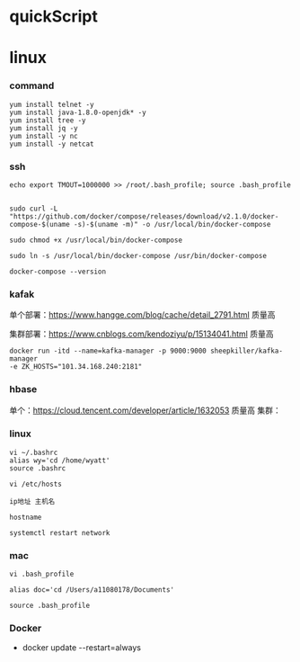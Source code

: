 # quickScript

 
# linux

### command
```
yum install telnet -y 
yum install java-1.8.0-openjdk* -y
yum install tree -y 
yum install jq -y
yum install -y nc
yum install -y netcat
```

### ssh
```
echo export TMOUT=1000000 >> /root/.bash_profile; source .bash_profile
```

```

sudo curl -L "https://github.com/docker/compose/releases/download/v2.1.0/docker-compose-$(uname -s)-$(uname -m)" -o /usr/local/bin/docker-compose

sudo chmod +x /usr/local/bin/docker-compose

sudo ln -s /usr/local/bin/docker-compose /usr/bin/docker-compose

docker-compose --version

```


### kafak
单个部署：https://www.hangge.com/blog/cache/detail_2791.html 质量高

集群部署：https://www.cnblogs.com/kendoziyu/p/15134041.html 质量高
```
docker run -itd --name=kafka-manager -p 9000:9000 sheepkiller/kafka-manager
-e ZK_HOSTS="101.34.168.240:2181" 
```



### hbase
单个：https://cloud.tencent.com/developer/article/1632053 质量高
集群：


### linux
```
vi ~/.bashrc
alias wy='cd /home/wyatt'
source .bashrc
```
```
vi /etc/hosts

ip地址 主机名

hostname

systemctl restart network

```

### mac
```
vi .bash_profile

alias doc='cd /Users/a11080178/Documents'

source .bash_profile

```

### Docker
* docker update --restart=always 

